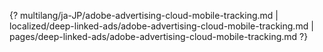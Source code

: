 {? multilang/ja-JP/adobe-advertising-cloud-mobile-tracking.md | localized/deep-linked-ads/adobe-advertising-cloud-mobile-tracking.md | pages/deep-linked-ads/adobe-advertising-cloud-mobile-tracking.md ?}
